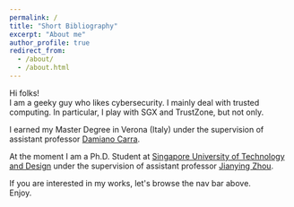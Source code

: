 ```yaml
---
permalink: /
title: "Short Bibliography"
excerpt: "About me"
author_profile: true
redirect_from:
  - /about/
  - /about.html
---
```

Hi folks!  
I am a geeky guy who likes cybersecurity. I mainly deal with trusted computing. In particular, I play with SGX and TrustZone, but not only.

I earned my Master Degree in Verona (Italy) under the supervision of assistant professor [Damiano Carra](http://profs.sci.univr.it/~carra/).

At the moment I am a Ph.D. Student at [Singapore University of Technology and Design](http://www.sutd.edu.sg/) under the supervision of assistant professor [Jianying Zhou](http://jianying.space/).

If you are interested in my works, let's browse the nav bar above.  
Enjoy.
